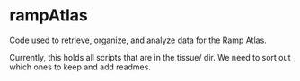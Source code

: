 # rampAtlas
Code used to retrieve, organize, and analyze data for the Ramp Atlas.

Currently, this holds all scripts that are in the tissue/ dir. We need to sort out which ones to keep and add readmes.
